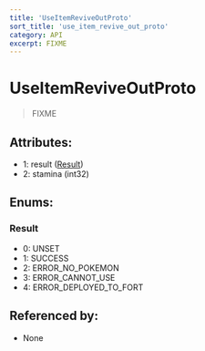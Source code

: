 ```yaml
---
title: 'UseItemReviveOutProto'
sort_title: 'use_item_revive_out_proto'
category: API
excerpt: FIXME
---
```


# UseItemReviveOutProto

> FIXME

## Attributes:

- 1: result ([Result](#result))
- 2: stamina (int32)

## Enums:

### Result
- 0: UNSET
- 1: SUCCESS
- 2: ERROR_NO_POKEMON
- 3: ERROR_CANNOT_USE
- 4: ERROR_DEPLOYED_TO_FORT

## Referenced by:

- None
